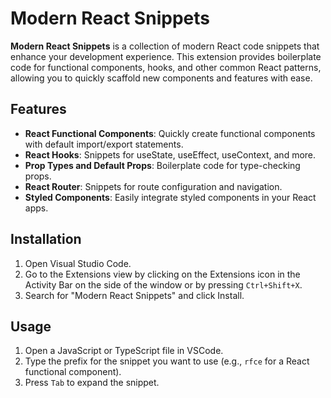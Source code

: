 # Modern React Snippets

**Modern React Snippets** is a collection of modern React code snippets that enhance your development experience. This extension provides boilerplate code for functional components, hooks, and other common React patterns, allowing you to quickly scaffold new components and features with ease.

## Features

- **React Functional Components**: Quickly create functional components with default import/export statements.
- **React Hooks**: Snippets for useState, useEffect, useContext, and more.
- **Prop Types and Default Props**: Boilerplate code for type-checking props.
- **React Router**: Snippets for route configuration and navigation.
- **Styled Components**: Easily integrate styled components in your React apps.

## Installation

1. Open Visual Studio Code.
2. Go to the Extensions view by clicking on the Extensions icon in the Activity Bar on the side of the window or by pressing `Ctrl+Shift+X`.
3. Search for "Modern React Snippets" and click Install.

## Usage

1. Open a JavaScript or TypeScript file in VSCode.
2. Type the prefix for the snippet you want to use (e.g., `rfce` for a React functional component).
3. Press `Tab` to expand the snippet.
